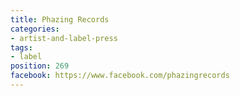 ```yaml
---
title: Phazing Records
categories:
- artist-and-label-press
tags:
- label
position: 269
facebook: https://www.facebook.com/phazingrecords
---
```


